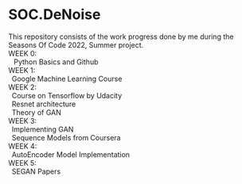 # SOC.DeNoise
  This repository consists of the work progress done by me during the Seasons Of Code 2022, Summer project.<br />
WEEK 0: <br />
  &ensp; Python Basics and Github<br />
WEEK 1:<br />
  &ensp;Google Machine Learning Course<br /> 
WEEK 2:<br />
  &ensp;Course on Tensorflow by Udacity<br />
  &ensp;Resnet architecture<br />
  &ensp;Theory of GAN <br />
WEEK 3:<br />
  &ensp;Implementing GAN<br /> 
  &ensp;Sequence Models from Coursera<br />
WEEK 4:<br />
  &ensp;AutoEncoder Model Implementation<br />
WEEK 5:<br />
  &ensp;SEGAN Papers<br />

